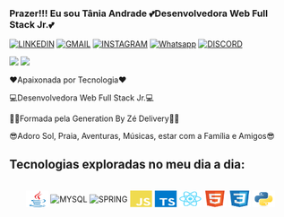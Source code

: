 ### Prazer!!! Eu sou Tânia Andrade 💕Desenvolvedora Web Full Stack Jr.💕

[![LINKEDIN](https://img.shields.io/badge/LinkedIn-0077B5?style=for-the-badge&logo=linkedin&logoColor=white)](https://www.linkedin.com/in/tania-aparecida-da-rocha-andrade/)
[![GMAIL](https://img.shields.io/badge/Gmail-D14836?style=for-the-badge&logo=gmail&logoColor=white)](https://mail.google.com/mail/ta.nia198477@gmail.com)
[![INSTAGRAM](https://img.shields.io/badge/Instagram-E4405F?style=for-the-badge&logo=instagram&logoColor=white)](https://www.instagram.com/taniaandrade1984/)
[![Whatsapp](https://img.shields.io/badge/WhatsApp-25D366?style=for-the-badge&logo=whatsapp&logoColor=white)](https://wa.me/+5511980326635)
[![DISCORD](https://img.shields.io/badge/Discord-7289DA?style=for-the-badge&logo=discord&logoColor=white)](https://discord.com/channels/@me)

<img height="150em" src="https://github-readme-stats.vercel.app/api?username=TaniaAndrade1984&count_private=true&theme=dracula"/>
  <img height="150em" src="https://github-readme-stats.vercel.app/api/top-langs/?username=TaniaAndrade1984&layout=compact&langs_count=7&theme=dracula"/>
</div> 

❤️Apaixonada por Tecnologia❤️

💻Desenvolvedora Web Full Stack Jr.💻

👩‍🎓Formada pela Generation By Zé Delivery👩‍🎓

😎Adoro Sol, Praia, Aventuras, Músicas, estar com a Família e Amigos😎


## Tecnologias exploradas no meu dia a dia:


<div style="display: inline_block" align="center" ><br>
  <img align="center" alt="Tania-Java" height="30" width="40" src="https://raw.githubusercontent.com/devicons/devicon/master/icons/java/java-original.svg">
  <img align="center" alt="MYSQL" src="https://img.shields.io/badge/MySQL-00000F?style=for-the-badge&logo=mysql&logoColor=white"/>
  <img align="center" alt="SPRING" src="https://img.shields.io/badge/Spring-6DB33F?style=for-the-badge&logo=spring&logoColor=white"/>
  <img align="center" alt="Tania-Js" height="30" width="40" src="https://raw.githubusercontent.com/devicons/devicon/master/icons/javascript/javascript-plain.svg">
  <img align="center" alt="Tania-Ts" height="30" width="40" src="https://raw.githubusercontent.com/devicons/devicon/master/icons/typescript/typescript-plain.svg">
  <img align="center" alt="Tania-React" height="30" width="40" src="https://raw.githubusercontent.com/devicons/devicon/master/icons/react/react-original.svg">
  <img align="center" alt="Tania-HTML" height="30" width="40" src="https://raw.githubusercontent.com/devicons/devicon/master/icons/html5/html5-original.svg">
  <img align="center" alt="Tania-CSS" height="30" width="40" src="https://raw.githubusercontent.com/devicons/devicon/master/icons/css3/css3-original.svg">
  <img align="center" alt="Tania-Python" height="30" width="40" src="https://raw.githubusercontent.com/devicons/devicon/master/icons/python/python-original.svg">
</div>

